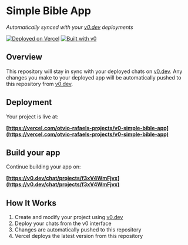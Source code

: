 # Simple Bible App

*Automatically synced with your [v0.dev](https://v0.dev) deployments*

[![Deployed on Vercel](https://img.shields.io/badge/Deployed%20on-Vercel-black?style=for-the-badge&logo=vercel)](https://vercel.com/otvio-rafaels-projects/v0-simple-bible-app)
[![Built with v0](https://img.shields.io/badge/Built%20with-v0.dev-black?style=for-the-badge)](https://v0.dev/chat/projects/f3xV4WmFjvx)

## Overview

This repository will stay in sync with your deployed chats on [v0.dev](https://v0.dev).
Any changes you make to your deployed app will be automatically pushed to this repository from [v0.dev](https://v0.dev).

## Deployment

Your project is live at:

**[https://vercel.com/otvio-rafaels-projects/v0-simple-bible-app](https://vercel.com/otvio-rafaels-projects/v0-simple-bible-app)**

## Build your app

Continue building your app on:

**[https://v0.dev/chat/projects/f3xV4WmFjvx](https://v0.dev/chat/projects/f3xV4WmFjvx)**

## How It Works

1. Create and modify your project using [v0.dev](https://v0.dev)
2. Deploy your chats from the v0 interface
3. Changes are automatically pushed to this repository
4. Vercel deploys the latest version from this repository